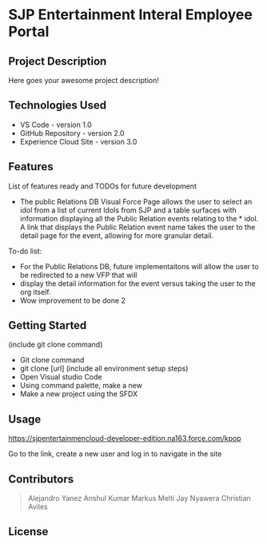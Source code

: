 # SJP Entertainment Interal Employee Portal

## Project Description

Here goes your awesome project description!

## Technologies Used

* VS Code - version 1.0
* GitHub Repository - version 2.0
* Experience Cloud Site - version 3.0

## Features

List of features ready and TODOs for future development
* The public Relations DB Visual Force Page allows the user to select an idol from a list of current Idols from SJP and a table surfaces with information displaying all the Public Relation events relating to the     * idol. A link that displays the Public Relation event name takes the user to the detail page for the event, allowing for more granular detail.

To-do list:
* For the Public Relations DB, future implementaitons will allow the user to be redirected to a new VFP that will
* display the detail information for the event versus taking the user to the org itself.
* Wow improvement to be done 2

## Getting Started
   
(include git clone command)
- Git clone command
- git clone [url]
(include all environment setup steps)
- Open Visual studio Code
- Using command palette, make a new 
- Make a new project using the SFDX

## Usage

https://sjpentertainmencloud-developer-edition.na163.force.com/kpop

Go to the link, create a new user and log in to navigate in the site

## Contributors

> Alejandro Yanez
> Anshul Kumar
> Markus Melti
> Jay Nyawera
> Christian Aviles

## License


